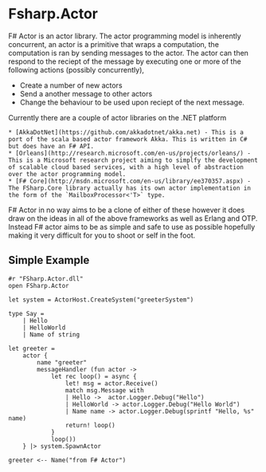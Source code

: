 Fsharp.Actor
============

F# Actor is an actor library. The actor programming model is inherently concurrent, an actor is a primitive that wraps a computation, the computation is ran by sending messages to the actor.
The actor can then respond to the reciept of the message by executing one or more of the following actions (possibly concurrently),

 * Create a number of new actors
 * Send a another message to other actors
 * Change the behaviour to be used upon reciept of the next message.

Currently there are a couple of actor libraries on the .NET platform
    
    * [AkkaDotNet](https://github.com/akkadotnet/akka.net) - This is a port of the scala based actor framework Akka. This is written in C# but does have an F# API.
    * [Orleans](http://research.microsoft.com/en-us/projects/orleans/) - This is a Microsoft research project aiming to simplfy the development of scalable cloud based services, with a high level of abstraction over the actor programming model.  
    * [F# Core](http://msdn.microsoft.com/en-us/library/ee370357.aspx) - The FSharp.Core library actually has its own actor implementation in the form of the `MailboxProcessor<'T>` type. 

F# Actor in no way aims to be a clone of either of these however it does draw on the ideas in all of the above frameworks as well as Erlang and OTP. Instead F# actor aims to be as simple and safe to use as possible hopefully
making it very difficult for you to shoot or self in the foot.

Simple Example
--------------

	#r "FSharp.Actor.dll"
	open FSharp.Actor
	
	let system = ActorHost.CreateSystem("greeterSystem")
	
	type Say =
	    | Hello
	    | HelloWorld
	    | Name of string
	
	let greeter = 
	    actor {
	        name "greeter"
	        messageHandler (fun actor ->
	            let rec loop() = async {
	                let! msg = actor.Receive()
	                match msg.Message with
	                | Hello ->  actor.Logger.Debug("Hello")
	                | HelloWorld -> actor.Logger.Debug("Hello World")
	                | Name name -> actor.Logger.Debug(sprintf "Hello, %s" name)
	                return! loop()
	            }
	            loop())
	    } |> system.SpawnActor
	
	greeter <-- Name("from F# Actor") 